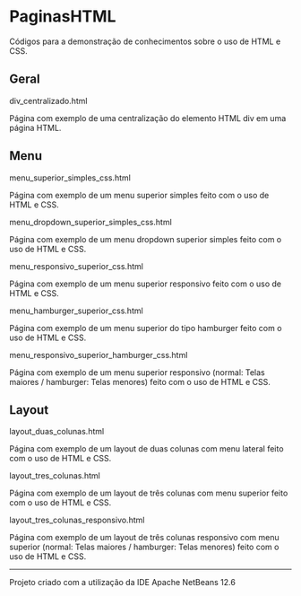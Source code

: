 # PaginasHTML

Códigos para a demonstração de conhecimentos sobre o uso de HTML e CSS.


Geral
-----

div_centralizado.html

Página com exemplo de uma centralização do elemento HTML div em uma página HTML.

Menu
----

menu_superior_simples_css.html

Página com exemplo de um menu superior simples feito com o uso de HTML e CSS.

menu_dropdown_superior_simples_css.html

Página com exemplo de um menu dropdown superior simples feito com o uso de HTML e CSS.

menu_responsivo_superior_css.html

Página com exemplo de um menu superior responsivo feito com o uso de HTML e CSS.

menu_hamburger_superior_css.html

Página com exemplo de um menu superior do tipo hamburger feito com o uso de HTML e CSS.

menu_responsivo_superior_hamburger_css.html

Página com exemplo de um menu superior responsivo (normal: Telas maiores / hamburger: Telas menores) feito com o uso de HTML e CSS.

Layout
------

layout_duas_colunas.html

Página com exemplo de um layout de duas colunas com menu lateral feito com o uso de HTML e CSS.

layout_tres_colunas.html

Página com exemplo de um layout de três colunas com menu superior feito com o uso de HTML e CSS.

layout_tres_colunas_responsivo.html

Página com exemplo de um layout de três colunas responsivo com menu superior (normal: Telas maiores / hamburger: Telas menores) feito com o uso de HTML e CSS.

-----------------------------------------------------------
Projeto criado com a utilização da IDE Apache NetBeans 12.6
